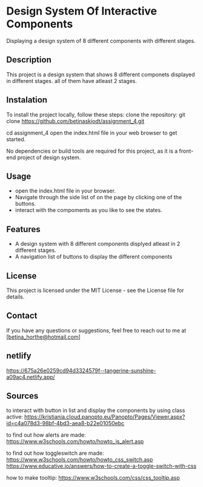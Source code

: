 # Design System Of Interactive Components

Displaying a design system of 8 different components with different stages.

## Description

This project is a design system that shows 8 different componets displayed in different stages. all of them have atleast 2 stages.

## Instalation

To install the project locally, follow these steps:
clone the repository:
git clone https://github.com/betinaskjodt/assignment_4.git

cd assignment_4
open the index.html file in your web browser to get started.

No dependencies or build tools are required for this project, as it is a front-end project of design system.

## Usage

- open the index.html file in your browser.
- Navigate through the side list of on the page by clicking one of the buttons.
- interact with the compoments as you like to see the states.

## Features

- A design system with 8 different components displyed atleast in 2 different stages.
- A navigation list of buttons to display the different components

## License

This project is licensed under the MIT License - see the License file for details.

## Contact

If you have any questions or suggestions, feel free to reach out to me at [betina_horthe@hotmail.com]

## netlify

https://675a26e0259cd94d3324579f--tangerine-sunshine-a09ac4.netlify.app/

## Sources

to interact with button in list and display the components by using class active:
https://kristiania.cloud.panopto.eu/Panopto/Pages/Viewer.aspx?id=c4a078d3-98bf-4bd3-aea8-b22e01050ebc

to find out how alerts are made:
https://www.w3schools.com/howto/howto_js_alert.asp

to find out how toggleswitch are made:
https://www.w3schools.com/howto/howto_css_switch.asp
https://www.educative.io/answers/how-to-create-a-toggle-switch-with-css

how to make tooltip:
https://www.w3schools.com/css/css_tooltip.asp
